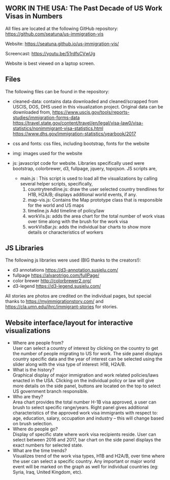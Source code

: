 ## WORK IN THE USA: The Past Decade of US Work Visas in Numbers

All files are located at the following GitHub repository:
https://github.com/seatuna/us-immigration-vis

Website: https://seatuna.github.io/us-immigration-vis/

Screencast: https://youtu.be/51rdfsCVwUg

Website is best viewed on a laptop screen.

## Files
The following files can be found in the repository:
* cleaned-data: contains data downloaded and cleaned/scrapped from USCIS, DOS, DHS used in this visualization project.  Original data can be downloaded from,
https://www.uscis.gov/tools/reports-studies/immigration-forms-data<br/>
https://travel.state.gov/content/travel/en/legal/visa-law0/visa-statistics/nonimmigrant-visa-statistics.html<br/>
https://www.dhs.gov/immigration-statistics/yearbook/2017

* css and fonts: css files, including bootstrap, fonts for the website
* img: images used for the website
* js: javascript code for website.  Libraries specifically used were bootstrap, colorbrewer, d3, fullpage, jquery, topojson.  JS scripts are,
  - main.js : This script is used to load all the visualizations by calling several helper scripts, specifically,
    1. countrytrendline.js: draw the user selected country trendlines for H1B, H2A/B; displays additional world events, if any.
    2. map-vis.js:  Contains the Map prototype class that is responsible for the world and US maps
    3. timeline.js Add timeline of policy/law
    4. workVis.js: adds the area chart for the total number of work visas over time  along with the brush for the work visa
    5. workVisBar.js: adds the individual bar charts to show more details or characteristics of workers

## JS Libraries
The following js libraries were used (BIG thanks to the creators!):
* d3 annotations https://d3-annotation.susielu.com/ 
* fullpage https://alvarotrigo.com/fullPage/ 
* color brewer http://colorbrewer2.org/   
* d3-legend https://d3-legend.susielu.com/

All stories are photos are credited on the individual pages, but special thanks to https://myimmigrationstory.com/ and https://cla.umn.edu/ihrc/immigrant-stories for stories. 

## Website interface/layout for interactive visualizations

* Where are people from?<br/>
User can select a country of interest by clicking on the country to get the number of people migrating to US for work.  The side panel displays country specific data and the year of interest can be selected using the slider along with the visa type of interest: H1B, H2A/B.
* What is the history?<br/>
Graphical display of major immigration and work related policies/laws enacted in the USA.  Clicking on the individual policy or law will give more details on the side panel, buttons are located on the top to select US government branch responsible.
* Who are they?<br/>
Area chart provides the total number H-1B visa approved, a user can brush to select specific range/years.  Right panel gives additional characteristics of the approved work visa immigrants with respect to: age, education, salary, occupation and industry – this will change based on brush selection.
* Where do people go?<br/>
Display of specific state where work visa recipients reside.  User can select between 2016 and 2017, bar chart on the side panel displays the exact numbers for selected state.
* What are the time trends?<br/>
Visualizes trend of the work visa types, H1B and H2A/B, over time where the user can select a specific country.  Any important or major world event will be marked on the graph as well for individual countries (eg: Syria, Iraq, United Kingdom, etc).
